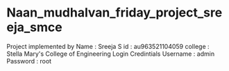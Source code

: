 # Naan_mudhalvan_friday_project_sreeja_smce

Project implemented by 
      Name : Sreeja S
      id : au963521104059
      college : Stella Mary's College of Engineering
Login Credintials 
      Username : admin
      Password : root
